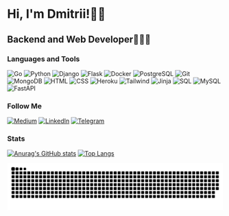 # Hi, I'm Dmitrii!👋🏼



## Backend and Web Developer👨🏼‍💻

### Languages and Tools

![Go](https://img.shields.io/badge/-go-090909?style=for-the-badge&logo=go)
![Python](https://img.shields.io/badge/-python-090909?style=for-the-badge&logo=python)
![Django](https://img.shields.io/badge/-django-090909?style=for-the-badge&logo=django)
![Flask](https://img.shields.io/badge/-flask-090909?style=for-the-badge&logo=flask)
![Docker](https://img.shields.io/badge/docker-090909?style=for-the-badge&logo=docker&logoColor=red)
![PostgreSQL](https://img.shields.io/badge/PostgreSQL-090909?style=for-the-badge&logo=postgresql)
![Git](https://img.shields.io/badge/-git-090909?style=for-the-badge&logo=git)
![MongoDB](https://img.shields.io/badge/-mongodb-090909?style=for-the-badge&logo=mongodb)
![HTML](https://img.shields.io/badge/-html-090909?style=for-the-badge&logo=html5)
![CSS](https://img.shields.io/badge/-css-090909?style=for-the-badge&logo=css3)
![Heroku](https://img.shields.io/badge/-Heroku-090909?style=for-the-badge&logo=heroku)
![Tailwind](https://img.shields.io/badge/Tailwind_CSS-090909?style=for-the-badge&logo=tailwind-css)
![Jinja](https://img.shields.io/badge/Jinja-090909?style=for-the-badge&logo=jinja)
![SQL](https://img.shields.io/badge/SQL-090909?style=for-the-badge&logo=sql)
![MySQL](https://img.shields.io/badge/MySQL-090909?style=for-the-badge&logo=mysql)
![FastAPI](https://img.shields.io/badge/FastAPI-090909?style=for-the-badge&logo=fastapi)

### Follow Me

[![Medium](https://img.shields.io/badge/Medium-090909?style=for-the-badge&logo=medium&logoColor=white)](https://medium.com/@dmitrijkumancev571)
[![LinkedIn](https://img.shields.io/badge/LinkedIn-090909?style=for-the-badge&logo=linkedin&logoColor=white)](https://www.linkedin.com)
[![Telegram](https://img.shields.io/badge/-telegram-090909?style=for-the-badge&logo=telegram&logoColor=ffc0cb)](https://t.me/DKumantsev)

### Stats

[![Anurag's GitHub stats](https://github-readme-stats.vercel.app/api?username=DmitriiKumancev&show_icons=true&hide=prs,contribs&theme=tokyonight)](https://github.com/anuraghazra/github-readme-stats)
[![Top Langs](https://github-readme-stats.vercel.app/api/top-langs/?username=DmitriiKumancev&theme=tokyonight&layout=compact)](https://github.com/anuraghazra/github-readme-stats)

<picture>
  <source media="(prefers-color-scheme: dark)" srcset="https://github.com/DmitriiKumancev/DmitriiKumancev/blob/output/github-contribution-grid-snake.svg">
  <source media="(prefers-color-scheme: light)" srcset="https://github.com/DmitriiKumancev/DmitriiKumancev/blob/output/github-contribution-grid-snake.svg">
  <img alt="github contribution grid snake animation" src="https://github.com/DmitriiKumancev/DmitriiKumancev/blob/output/github-contribution-grid-snake.svg">
</picture>

<!--
**DmitriiKumancev/DmitriiKumancev** is a ✨ _special_ ✨ repository because its `README.md` (this file) appears on your GitHub profile.

Here are some ideas to get you started:

- 🔭 I’m currently working on ...
- 🌱 I’m currently learning ...
- 👯 I’m looking to collaborate on ...
- 🤔 I’m looking for help with ...
- 💬 Ask me about ...
- 📫 How to reach me: ...
- 😄 Pronouns: ...
- ⚡ Fun fact: ...
-->

